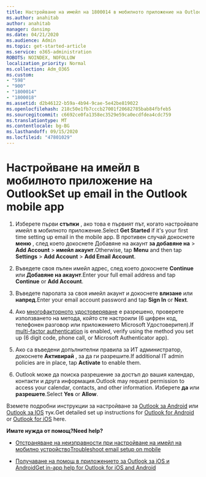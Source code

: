 ```yaml
---
title: Настройване на имейл на 1800014 в мобилното приложение на Outlook
ms.author: anahitab
author: anahitab
manager: dansimp
ms.date: 04/21/2020
ms.audience: Admin
ms.topic: get-started-article
ms.service: o365-administration
ROBOTS: NOINDEX, NOFOLLOW
localization_priority: Normal
ms.collection: Adm_O365
ms.custom:
- "598"
- "900"
- "1800014"
- "1800018"
ms.assetid: d2b46122-b59a-4b94-9cae-5e42be819022
ms.openlocfilehash: 218c50e1fb7cccb27001f20682785bab84fbfeb5
ms.sourcegitcommit: c6692ce0fa1358ec3529e59ca0ecdfdea4cdc759
ms.translationtype: MT
ms.contentlocale: bg-BG
ms.lasthandoff: 09/15/2020
ms.locfileid: "47801029"
---
```

# <a name="set-up-email-in-the-outlook-mobile-app"></a><span data-ttu-id="d24bd-102">Настройване на имейл в мобилното приложение на Outlook</span><span class="sxs-lookup"><span data-stu-id="d24bd-102">Set up email in the Outlook mobile app</span></span>

1. <span data-ttu-id="d24bd-103">Изберете първи **стъпки** , ако това е първият път, когато настройвате имейл в мобилното приложение.</span><span class="sxs-lookup"><span data-stu-id="d24bd-103">Select **Get Started** if it's your first time setting up email in the mobile app.</span></span> <span data-ttu-id="d24bd-104">В противен случай докоснете **меню** , след което докоснете Добавяне на акаунт **за добавяне на** \> **Add Account** \> **имейл акаунт**.</span><span class="sxs-lookup"><span data-stu-id="d24bd-104">Otherwise, tap **Menu** and then tap **Settings** \> **Add Account** \> **Add Email Account**.</span></span>

2. <span data-ttu-id="d24bd-105">Въведете своя пълен имейл адрес, след което докоснете **Continue** или **Добавяне на акаунт**.</span><span class="sxs-lookup"><span data-stu-id="d24bd-105">Enter your full email address and tap **Continue** or **Add Account**.</span></span>

3. <span data-ttu-id="d24bd-106">Въведете паролата за своя имейл акаунт и докоснете **влизане** или **напред**.</span><span class="sxs-lookup"><span data-stu-id="d24bd-106">Enter your email account password and tap **Sign In** or **Next**.</span></span>

4. <span data-ttu-id="d24bd-107">Ако [многофакторното удостоверяване](https://docs.microsoft.com/microsoft-365/admin/security-and-compliance/set-up-multi-factor-authentication) е разрешено, проверете използването на метода, който сте настроили (6 цифрен код, телефонен разговор или приложението Microsoft Удостоверител).</span><span class="sxs-lookup"><span data-stu-id="d24bd-107">If [multi-factor authentication](https://docs.microsoft.com/microsoft-365/admin/security-and-compliance/set-up-multi-factor-authentication) is enabled, verify using the method you set up (6 digit code, phone call, or Microsoft Authenticator app).</span></span>

5. <span data-ttu-id="d24bd-108">Ако са въведени допълнителни правила за ИТ администратор, докоснете **Активирай** , за да ги разрешите.</span><span class="sxs-lookup"><span data-stu-id="d24bd-108">If additional IT admin policies are in place, tap **Activate** to enable them.</span></span>

6. <span data-ttu-id="d24bd-109">Outlook може да поиска разрешение за достъп до вашия календар, контакти и друга информация.</span><span class="sxs-lookup"><span data-stu-id="d24bd-109">Outlook may request permission to access your calendar, contacts, and other information.</span></span> <span data-ttu-id="d24bd-110">Изберете **да** или **разрешете**.</span><span class="sxs-lookup"><span data-stu-id="d24bd-110">Select **Yes** or **Allow**.</span></span>

<span data-ttu-id="d24bd-111">Вземете подробни инструкции за настройване за [Outlook за Android](https://support.office.com/article/886db551-8dfa-4fd5-b835-f8e532091872.aspx) или [Outlook за IOS](https://support.office.com/article/b2de2161-cc1d-49ef-9ef9-81acd1c8e234.aspx) тук.</span><span class="sxs-lookup"><span data-stu-id="d24bd-111">Get detailed set up instructions for [Outlook for Android](https://support.office.com/article/886db551-8dfa-4fd5-b835-f8e532091872.aspx) or [Outlook for iOS](https://support.office.com/article/b2de2161-cc1d-49ef-9ef9-81acd1c8e234.aspx) here.</span></span>
  
 <span data-ttu-id="d24bd-112">**Имате нужда от помощ?**</span><span class="sxs-lookup"><span data-stu-id="d24bd-112">**Need help?**</span></span>
  
- [<span data-ttu-id="d24bd-113">Отстраняване на неизправности при настройване на имейл на мобилно устройство</span><span class="sxs-lookup"><span data-stu-id="d24bd-113">Troubleshoot email setup on mobile</span></span>](https://support.office.com/article/a264ef01-9c88-48fb-9285-7017e4f31f02.aspx)

- [<span data-ttu-id="d24bd-114">Получаване на помощ в приложението за Outlook за iOS и Android</span><span class="sxs-lookup"><span data-stu-id="d24bd-114">Get in-app help for Outlook for iOS and Android</span></span>](https://support.office.com/article/218a22d1-9fa5-4889-b689-de1c63493243.aspx#ID0EAABAAA=Contact_Support)
